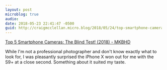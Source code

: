 ```yaml
---
layout: post
microblog: true
audio: 
date: 2018-05-23 22:41:47 -0500
guid: http://craigmcclellan.micro.blog/2018/05/24/top-smartphone-cameras.html
---
```

[Top 5 Smartphone Cameras: The Blind Test! (2018) - MKBHD](https://youtu.be/oD_3wMh5kLg)

While I'm not a professional photographer and don't know exactly what to look for, I was pleasantly surprised the iPhone X won out for me with the S9+ at a close second. Something about it suited my taste.
